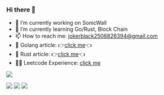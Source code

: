 ### Hi there 👋

- 🔭 I’m currently working on SonicWall
- 🌱 I’m currently learning Go/Rust, Block Chain
- 📫 How to reach me: jokerblack2508826394@gmail.com
- 📖 Golang article: 👉[click me](https://github.com/SuanCaiYv/GoBaseLearn/blob/master/advance/doc/1.md)👈
- 📖 Rust article: 👉[click me](https://github.com/SuanCaiYv/rust_learn/blob/master/doc/1.md)👈
- 🧑‍💻 Leetcode Experience: [click me](https://github.com/SuanCaiYv/note)

![](https://github-readme-stats.vercel.app/api?username=SuanCaiYv)

![](https://stats.justsong.cn/api/juejin?id=272334615486008)
![](https://stats.justsong.cn/api/leetcode?username=cauliflower_msl&cn=true)
![](https://stats.justsong.cn/api/zhihu?username=zhen-lei-xiang-yong)
